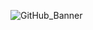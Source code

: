 ![GitHub_Banner](https://github.com/NightlyD3V/NightlyD3V/assets/45692071/026fa2cc-84c4-485d-bdb3-ea7d1d2b62ba)
